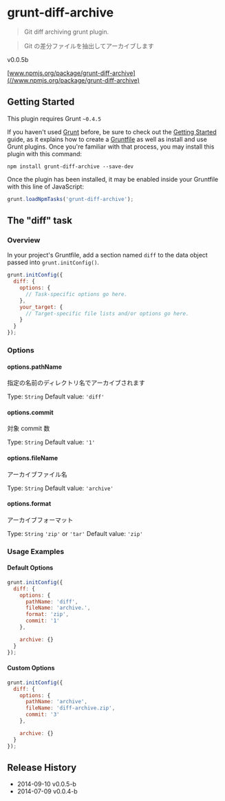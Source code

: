 # grunt-diff-archive

> Git diff archiving grunt plugin.

> Git の差分ファイルを抽出してアーカイブします

v0.0.5b

[www.npmjs.org/package/grunt-diff-archive](//www.npmjs.org/package/grunt-diff-archive)

## Getting Started
This plugin requires Grunt `~0.4.5`

If you haven't used [Grunt](http://gruntjs.com/) before, be sure to check out the [Getting Started](http://gruntjs.com/getting-started) guide, as it explains how to create a [Gruntfile](http://gruntjs.com/sample-gruntfile) as well as install and use Grunt plugins. Once you're familiar with that process, you may install this plugin with this command:

```shell
npm install grunt-diff-archive --save-dev
```

Once the plugin has been installed, it may be enabled inside your Gruntfile with this line of JavaScript:

```js
grunt.loadNpmTasks('grunt-diff-archive');
```

## The "diff" task

### Overview
In your project's Gruntfile, add a section named `diff` to the data object passed into `grunt.initConfig()`.

```js
grunt.initConfig({
  diff: {
    options: {
      // Task-specific options go here.
    },
    your_target: {
      // Target-specific file lists and/or options go here.
    }
  }
});
```

### Options

#### options.pathName

指定の名前のディレクトリ名でアーカイブされます

Type: `String`
Default value: `'diff'`

#### options.commit

対象 commit 数

Type: `String`
Default value: `'1'`

#### options.fileName

アーカイブファイル名

Type: `String`
Default value: `'archive'`

#### options.format

アーカイブフォーマット

Type: `String` `'zip'` or `'tar'`
Default value: `'zip'`


### Usage Examples

#### Default Options

```js
grunt.initConfig({
  diff: {
    options: {
      pathName: 'diff',
      fileName: 'archive.',
      format: 'zip',
      commit: '1'
    },

    archive: {}
  }
});
```

#### Custom Options

```js
grunt.initConfig({
  diff: {
    options: {
      pathName: 'archive',
      fileName: 'diff-archive.zip',
      commit: '3'
    },

    archive: {}
  }
});
```

## Release History
* 2014-09-10 v0.0.5-b
* 2014-07-09 v0.0.4-b
